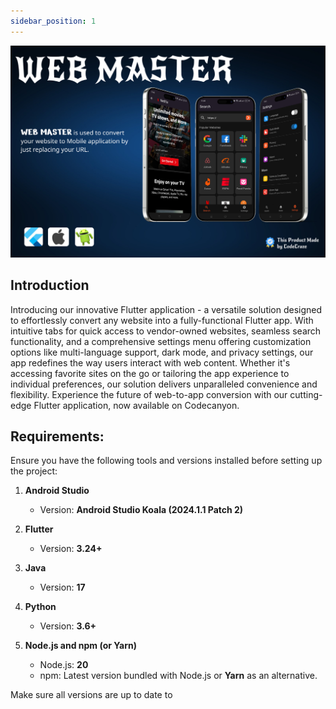 ```yaml
---
sidebar_position: 1
---
```


![Web Master Cover Photo](./img/web-master-cover-photo.jpeg)

## Introduction

Introducing our innovative Flutter application - a versatile solution designed to effortlessly convert any website into a fully-functional Flutter app. With intuitive tabs for quick access to vendor-owned websites, seamless search functionality, and a comprehensive settings menu offering customization options like multi-language support, dark mode, and privacy settings, our app redefines the way users interact with web content. Whether it's accessing favorite sites on the go or tailoring the app experience to individual preferences, our solution delivers unparalleled convenience and flexibility. Experience the future of web-to-app conversion with our cutting-edge Flutter application, now available on Codecanyon.

## Requirements:

Ensure you have the following tools and versions installed before setting up the project:

1. **Android Studio**

   - Version: **Android Studio Koala (2024.1.1 Patch 2)**

2. **Flutter**

   - Version: **3.24+**

3. **Java**

   - Version: **17**

4. **Python**

   - Version: **3.6+**

5. **Node.js and npm (or Yarn)**
   - Node.js: **20**
   - npm: Latest version bundled with Node.js or **Yarn** as an alternative.

Make sure all versions are up to date to
